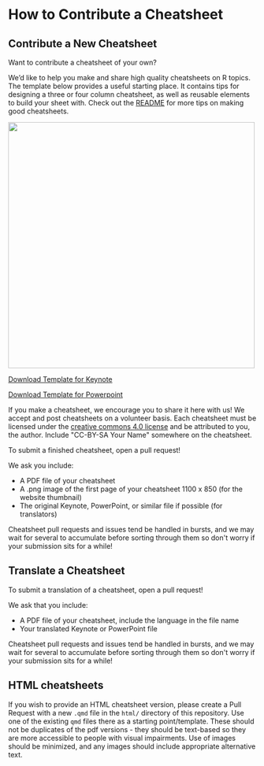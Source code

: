 # How to Contribute a Cheatsheet

## Contribute a New Cheatsheet

Want to contribute a cheatsheet of your own?

We’d like to help you make and share high quality cheatsheets on R topics. The template below provides a useful starting place. It contains tips for designing a three or four column cheatsheet, as well as reusable elements to build your sheet with. Check out the [README](https://github.com/rstudio/cheatsheets/blob/main/README.md) for more tips on making good cheatsheets.

<img src="https://github.com/rstudio/cheatsheets/blob/main/pngs/0-template.png" width="500"/>

[Download Template for Keynote](https://github.com/rstudio/cheatsheets/raw/main/keynotes/0-template.key)

[Download Template for Powerpoint](https://github.com/rstudio/cheatsheets/raw/main/powerpoints/0-template.pptx)

If you make a cheatsheet, we encourage you to share it here with us! We accept and post cheatsheets on a volunteer basis. Each cheatsheet must be licensed under the [creative commons 4.0 license](https://creativecommons.org/licenses/by/4.0/) and be attributed to you, the author. Include "CC-BY-SA Your Name" somewhere on the cheatsheet.

To submit a finished cheatsheet, open a pull request!

We ask you include:  
* A PDF file of your cheatsheet
* A .png image of the first page of your cheatsheet 1100 x 850 (for the website thumbnail)
* The original Keynote, PowerPoint, or similar file if possible (for translators)

Cheatsheet pull requests and issues tend be handled in bursts, and we may wait for several to accumulate before sorting through them so don't worry if your submission sits for a while!


## Translate a Cheatsheet

To submit a translation of a cheatsheet, open a pull request!

We ask that you include:
* A PDF file of your cheatsheet, include the language in the file name
* Your translated Keynote or PowerPoint file

Cheatsheet pull requests and issues tend be handled in bursts, and we may wait for several to accumulate before sorting through them so don't worry if your submission sits for a while!

## HTML cheatsheets

If you wish to provide an HTML cheatsheet version, please create a Pull Request 
with a new `.qmd` file in the `html/` directory of this repository. Use one of 
the existing `qmd` files there as a starting point/template. These should not be duplicates of the pdf versions - they should be text-based so they are more accessible
to people with visual impairments. Use of images should be minimized, and any images should include appropriate alternative text.
